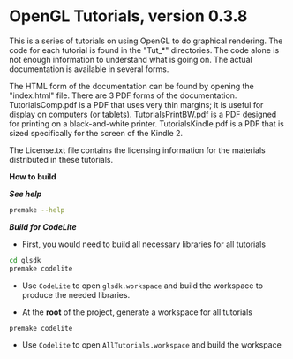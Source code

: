 # OpenGL Tutorials, version 0.3.8

This is a series of tutorials on using OpenGL to do graphical rendering.
The code for each tutorial is found in the "Tut_*" directories. The code
alone is not enough information to understand what is going on. The actual
documentation is available in several forms.

The HTML form of the documentation can be found by opening the "index.html"
file. There are 3 PDF forms of the documentation. TutorialsComp.pdf is a PDF
that uses very thin margins; it is useful for display on computers (or
tablets). TutorialsPrintBW.pdf is a PDF designed for printing on a black-and-white
printer. TutorialsKindle.pdf is a PDF that is sized specifically for the screen
of the Kindle 2.

The License.txt file contains the licensing information for the materials distributed in these tutorials.


**How to build**

***See help***
```bash
premake --help
```

***Build for CodeLite***

- First, you would need to build all necessary libraries for all tutorials
```bash
cd glsdk
premake codelite
```

- Use `CodeLite` to open `glsdk.workspace` and build the workspace to produce the needed libraries.

- At the **root** of the project, generate a workspace for all tutorials
```bash
premake codelite
```

- Use `Codelite` to open `AllTutorials.workspace` and build the workspace




